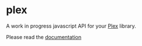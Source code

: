 # plex
A work in progress javascript API for your [Plex](https://www.plex.tv) library.

Please read the [documentation]("https://ryanfarber.github.io/plex")
